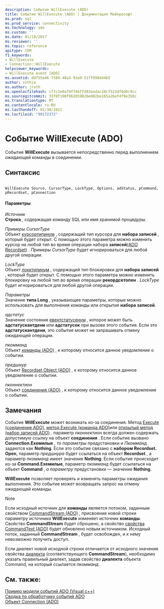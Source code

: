 ```yaml
---
description: Событие WillExecute (ADO)
title: Событие WillExecute (ADO) | Документация Майкрософт
ms.prod: sql
ms.prod_service: connectivity
ms.technology: ado
ms.custom: ''
ms.date: 01/19/2017
ms.reviewer: ''
ms.topic: reference
apitype: COM
f1_keywords:
- WillExecute
- Connection::WillExecute
helpviewer_keywords:
- WillExecute event [ADO]
ms.assetid: dd755e46-f589-48a3-93a9-51ff998d44b5
author: rothja
ms.author: jroth
ms.openlocfilehash: cffc2e0a79ff4bffd83eadac20cf522df6d0c9cc
ms.sourcegitcommit: 33f0f190f962059826e002be165a2bef4f9e350c
ms.translationtype: MT
ms.contentlocale: ru-RU
ms.lasthandoff: 01/30/2021
ms.locfileid: "99172372"
---
```

# <a name="willexecute-event-ado"></a>Событие WillExecute (ADO)
Событие **WillExecute** вызывается непосредственно перед выполнением ожидающей команды в соединении.  
  
## <a name="syntax"></a>Синтаксис  
  
```  
  
WillExecute Source, CursorType, LockType, Options, adStatus, pCommand, pRecordset, pConnection  
```  
  
#### <a name="parameters"></a>Параметры  
 *Источник*  
 **Строка** , содержащая команду SQL или имя хранимой процедуры.  
  
 *Примеры CursorType*  
 Объект [курсортипинум](./cursortypeenum.md) , содержащий тип курсора для **набора записей** , который будет открыт. С помощью этого параметра можно изменить курсор на любой тип во время операции набора **записей**[(ADO Recordset)](./open-method-ado-recordset.md) . *Примеры CursorType* будет игнорироваться для любой другой операции.  
  
 *LockType*  
 Объект [локктипинум](./locktypeenum.md) , содержащий тип блокировки для **набора записей** , который будет открыт. С помощью этого параметра можно изменить блокировку на любой тип во время операции **рекордсетопен** . *LockType* будет игнорироваться для любой другой операции.  
  
 *Параметры*  
 Значение **типа Long** , указывающее параметры, которые можно использовать для выполнения команды или открытия **набора записей**.  
  
 *адстатус*  
 Значение состояния [евентстатусенум](./eventstatusenum.md) , которое может быть **адстатускантдени** или **адстатусок** при вызове этого события. Если это **адстатускантдени**, это событие может не запрашивать отмену ожидающей операции.  
  
 *пкомманд*  
 Объект [команды (ADO)](./command-object-ado.md) , к которому относится данное уведомление о событии.  
  
 *предшнур*  
 Объект [Recordset Object (ADO)](./recordset-object-ado.md) , к которому относится данное уведомление о событии.  
  
 *пконнектион*  
 Объект [соединения (ADO)](./connection-object-ado.md) , к которому относится данное уведомление о событии.  
  
## <a name="remarks"></a>Замечания  
 Событие **WillExecute** может возникать из-за соединения.  Метод [Execute (соединение ADO)](./execute-method-ado-connection.md), [метод Execute (команда ADO)](./execute-method-ado-command.md)или [открытый метод (набор записей ADO)](./open-method-ado-recordset.md) . параметр *пконнектион* всегда должен содержать допустимую ссылку на объект **соединения** . Если событие вызвано **Connection.Exeмилые** *, то параметры* предустановки и *Пкомманд* задаются как **Nothing**. Если это событие связано с **набором Recordset. Open**, параметр *предшнура* будет ссылаться на объект **Recordset** , а параметр *пкомманд* имеет значение **Nothing**. Если событие происходит из-за **Command.Exeмилые**, параметр *пкомманд* будет ссылаться на объект **Command** , *а параметру* предустановки — значение **Nothing**.  
  
 **WillExecute** позволяет проверять и изменять параметры ожидания выполнения. Это событие может возвращать запрос на отмену ожидающей команды.  
  
> [!NOTE]
>  Если исходный источник для **команды** является потоком, заданным свойством [CommandStream (ADO)](./commandstream-property-ado.md) , присвоение новой строки параметру _источника_ **WillExecute** изменяет источник **команды**. Свойство **CommandStream** будет сброшено, а свойство [свойства CommandText (ADO)](./commandtext-property-ado.md) будет обновлено новым источником. Исходный поток, заданный **CommandStream** , будет освобожден, и к нему невозможно получить доступ.  
  
 Если диалект новой исходной строки отличается от исходного значения свойства [диалекта](./dialect-property.md) (соответствующего **CommandStream**), необходимо указать правильный диалект, задав свойство **диалекта** объекта Command, на который ссылается *пкомманд*.  
  
## <a name="see-also"></a>См. также:  
 [Пример модели событий ADO (Visual c++)](./ado-events-model-example-vc.md)   
 [Сводка по обработчику событий ADO](../../guide/data/ado-event-handler-summary.md)   
 [Объект Connection (ADO)](./connection-object-ado.md)